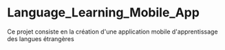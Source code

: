 # Language_Learning_Mobile_App
Ce projet consiste en la création d'une application mobile d'apprentissage des langues étrangères
